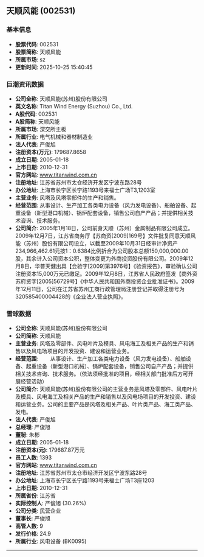 ## 天顺风能 (002531)

### 基本信息

- **股票代码**: 002531
- **股票简称**: 天顺风能
- **所属市场**: sz
- **更新时间**: 2025-10-25 15:40:45

### 巨潮资讯数据

- **公司全称**: 天顺风能(苏州)股份有限公司
- **英文名称**: Titan Wind Energy (Suzhou) Co., Ltd.
- **A股代码**: 002531
- **A股简称**: 天顺风能
- **所属市场**: 深交所主板
- **所属行业**: 电气机械和器材制造业
- **法人代表**: 严俊旭
- **注册资本(万元)**: 179687.8658
- **成立日期**: 2005-01-18
- **上市日期**: 2010-12-31
- **官方网站**: www.titanwind.com.cn
- **注册地址**: 江苏省苏州市太仓经济开发区宁波东路28号
- **办公地址**: 上海市长宁区长宁路1193号来福士广场T3,1203室
- **主营业务**: 风塔及风塔零部件的生产和销售。
- **经营范围**: 从事设计、生产加工各类电力设备（风力发电设备）、船舶设备、起重设备（新型港口机械）、锅炉配套设备，销售公司自产产品；并提供相关技术咨询、技术服务。
- **公司简介**: 2005年1月18日，公司前身天顺（苏州）金属制品有限公司成立。2009年12月7日，江苏省商务厅【苏商资[2009]169号】文件批复同意天顺风能（苏州）股份有限公司设立，以截至2009年10月31日经审计净资产234,966,462.61元按1：0.6384比例折合为公司股本总额150,000,000.00股，其余计入公司资本公积，整体变更为外商投资股份有限公司。2009年12月8日，华普天健出具【会验字[2009]第3976号】《验资报告》，审验确认公司注册资本15,000万元已缴足。2009年12月8日，江苏省人民政府签发【商外资苏府资字[2005]56729号】《中华人民共和国外商投资企业批准证书》。2009年12月11日，公司在江苏省苏州工商行政管理局注册登记并取得注册号为320585400004428的《企业法人营业执照》。

### 雪球数据

- **公司全称**: 天顺风能(苏州)股份有限公司
- **公司简称**: 天顺风能
- **主营业务**: 风塔及零部件、风电叶片及模具、风电海工及相关产品的生产和销售以及风电场项目的开发投资、建设和运营业务。
- **经营范围**: 　　从事设计、生产加工各类电力设备（风力发电设备）、船舶设备、起重设备（新型港口机械）、锅炉配套设备，销售公司自产产品；并提供相关技术咨询、技术服务。（依法须经批准的项目，经相关部门批准后方可开展经营活动）
- **公司简介**: 天顺风能(苏州)股份有限公司的主营业务是风塔及零部件、风电叶片及模具、风电海工及相关产品的生产和销售以及风电场项目的开发投资、建设和运营业务。公司的主要产品是风塔及相关产品、叶片类产品、海工类产品、发电。
- **法人代表**: 严俊旭
- **总经理**: 严俊旭
- **董秘**: 朱彬
- **成立日期**: 2005-01-18
- **注册资本(元)**: 179687.87万元
- **员工人数**: 1393
- **官方网站**: www.titanwind.com.cn
- **注册地址**: 江苏省苏州市太仓市经济开发区宁波东路28号
- **办公地址**: 上海市长宁区长宁路1193号来福士广场T3座1203
- **上市日期**: 2010-12-31
- **所属省份**: 江苏省
- **实际控制人**: 严俊旭 (30.26%)
- **公司分类**: 民营企业
- **董事长**: 严俊旭
- **高管人数**: 9
- **发行价格**: 24.9
- **所属行业**: 风电设备 (BK0095)

---